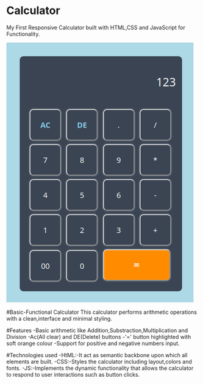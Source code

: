 # Calculator
My First Responsive Calculator built with HTML,CSS and JavaScript for Functionality.

![image alt](https://github.com/vishwabhalani/Calculator/blob/main/Screenshot%20of%20calculator.png?raw=true)

#Basic-Functional Calculator 
This calculator performs arithmetic operations with a clean,interface and minimal styling.

#Features 
-Basic arithmetic like Addition,Substraction,Multiplication and Division 
-Ac(All clear) and DE(Delete) buttons 
-'=' button highlighted with soft orange colour 
-Support for positive and negative numbers input.

#Technologies used 
-HtML:-It act as semantic backbone upon which all elements are built. 
-CSS:-Styles the calculator including layout,colors and fonts. 
-JS:-Implements the dynamic functionality that allows the calculator to respond to user interactions such as button clicks.
